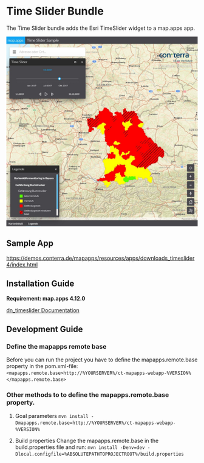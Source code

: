 # Time Slider Bundle
The Time Slider bundle adds the Esri TimeSlider widget to a map.apps app.

![Screenshot App](https://github.com/conterra/mapapps-time-slider/blob/main/screenshot.JPG)

## Sample App
https://demos.conterra.de/mapapps/resources/apps/downloads_timeslider4/index.html

## Installation Guide
**Requirement: map.apps 4.12.0**

[dn_timeslider Documentation](https://github.com/conterra/mapapps-time-slider/tree/master/src/main/js/bundles/dn_timeslider)

## Development Guide
### Define the mapapps remote base
Before you can run the project you have to define the mapapps.remote.base property in the pom.xml-file:
`<mapapps.remote.base>http://%YOURSERVER%/ct-mapapps-webapp-%VERSION%</mapapps.remote.base>`

### Other methods to to define the mapapps.remote.base property.
1. Goal parameters
`mvn install -Dmapapps.remote.base=http://%YOURSERVER%/ct-mapapps-webapp-%VERSION%`

2. Build properties
Change the mapapps.remote.base in the build.properties file and run:
`mvn install -Denv=dev -Dlocal.configfile=%ABSOLUTEPATHTOPROJECTROOT%/build.properties`
